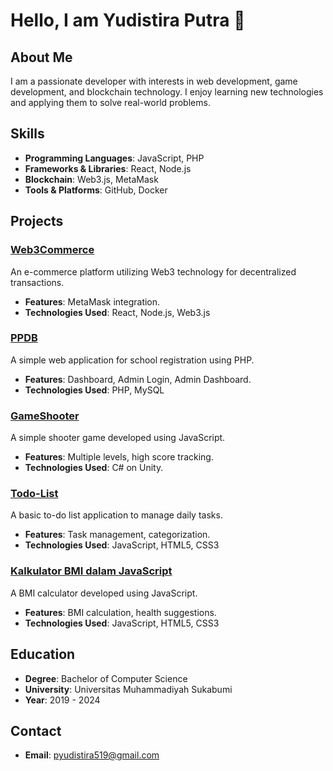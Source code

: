 # Hello, I am Yudistira Putra 👋

## About Me
I am a passionate developer with interests in web development, game development, and blockchain technology. I enjoy learning new technologies and applying them to solve real-world problems.

## Skills
- **Programming Languages**: JavaScript, PHP
- **Frameworks & Libraries**: React, Node.js
- **Blockchain**: Web3.js, MetaMask
- **Tools & Platforms**: GitHub, Docker

## Projects

### [Web3Commerce](https://github.com/Yudis-bit/web3commerce)
An e-commerce platform utilizing Web3 technology for decentralized transactions.
- **Features**: MetaMask integration.
- **Technologies Used**: React, Node.js, Web3.js

### [PPDB](https://github.com/Yudis-bit/ppdb)
A simple web application for school registration using PHP.
- **Features**: Dashboard, Admin Login, Admin Dashboard.
- **Technologies Used**: PHP, MySQL

### [GameShooter](https://github.com/Yudis-bit/GameShooter)
A simple shooter game developed using JavaScript.
- **Features**: Multiple levels, high score tracking.
- **Technologies Used**: C# on Unity.

### [Todo-List](https://github.com/Yudis-bit/Todo-List)
A basic to-do list application to manage daily tasks.
- **Features**: Task management, categorization.
- **Technologies Used**: JavaScript, HTML5, CSS3

### [Kalkulator BMI dalam JavaScript](https://github.com/Yudis-bit/Kalkulator-BMI-dalam-JavaScript)
A BMI calculator developed using JavaScript.
- **Features**: BMI calculation, health suggestions.
- **Technologies Used**: JavaScript, HTML5, CSS3

## Education
- **Degree**: Bachelor of Computer Science
- **University**: Universitas Muhammadiyah Sukabumi
- **Year**: 2019 - 2024

## Contact
- **Email**: pyudistira519@gmail.com
